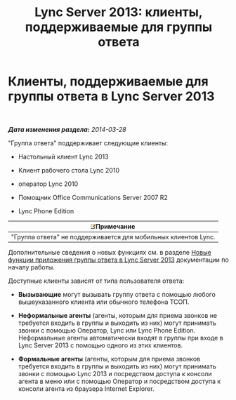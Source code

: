 ﻿---
title: 'Lync Server 2013: клиенты, поддерживаемые для группы ответа'
TOCTitle: Клиенты, поддерживаемые для группы ответа
ms:assetid: 84911025-e754-41a8-ba48-e31c058fc557
ms:mtpsurl: https://technet.microsoft.com/ru-ru/library/Gg398674(v=OCS.15)
ms:contentKeyID: 49310401
ms.date: 05/19/2016
mtps_version: v=OCS.15
ms.translationtype: HT
---

# Клиенты, поддерживаемые для группы ответа в Lync Server 2013

 

_**Дата изменения раздела:** 2014-03-28_

"Группа ответа" поддерживает следующие клиенты:

  - Настольный клиент Lync 2013

  - Клиент рабочего стола Lync 2010

  - оператор Lync 2010

  - Помощник Office Communications Server 2007 R2

  - Lync Phone Edition

<table>
<thead>
<tr class="header">
<th><img src="images/Gg398412.note(OCS.15).gif" title="note" alt="note" />Примечание</th>
</tr>
</thead>
<tbody>
<tr class="odd">
<td>&quot;Группа ответа&quot; не поддерживается для мобильных клиентов Lync.</td>
</tr>
</tbody>
</table>


Дополнительные сведения о новых функциях см. в разделе [Новые функции приложения группы ответа в Lync Server 2013](lync-server-2013-new-response-group-application-features.md) документации по началу работы.

Доступные клиенты зависят от типа пользователя ответа:

  - **Вызывающие** могут вызывать группу ответа с помощью любого вышеуказанного клиента или обычного телефона ТСОП.

  - **Неформальные агенты** (агенты, которым для приема звонков не требуется входить в группы и выходить из них) могут принимать звонки с помощью Оператор, Lync или Lync Phone Edition. Неформальные агенты автоматически входят в группы при входе в Lync Server 2013 с помощью одного из этих клиентов.

  - **Формальные агенты** (агенты, которым для приема звонков требуется входить в группы и выходить из них) могут принимать звонки с помощью Lync 2013 и посредством доступа к консоли агента в меню или с помощью Оператор и посредством доступа к консоли агента из браузера Internet Explorer.

